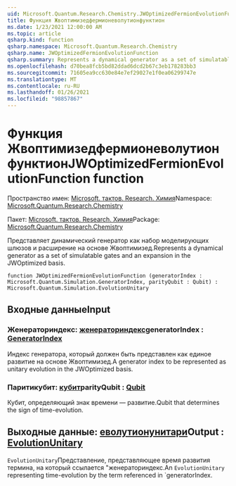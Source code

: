 ```yaml
---
uid: Microsoft.Quantum.Research.Chemistry.JWOptimizedFermionEvolutionFunction
title: Функция Жвоптимизедфермионеволутионфунктион
ms.date: 1/23/2021 12:00:00 AM
ms.topic: article
qsharp.kind: function
qsharp.namespace: Microsoft.Quantum.Research.Chemistry
qsharp.name: JWOptimizedFermionEvolutionFunction
qsharp.summary: Represents a dynamical generator as a set of simulatable gates and an expansion in the JWOptimized basis.
ms.openlocfilehash: d70bea8fcb5bd82ddad6dcd2b67c3eb178283bb3
ms.sourcegitcommit: 71605ea9cc630e84e7ef29027e1f0ea06299747e
ms.translationtype: MT
ms.contentlocale: ru-RU
ms.lasthandoff: 01/26/2021
ms.locfileid: "98857867"
---
```

# <a name="jwoptimizedfermionevolutionfunction-function"></a><span data-ttu-id="21645-102">Функция Жвоптимизедфермионеволутионфунктион</span><span class="sxs-lookup"><span data-stu-id="21645-102">JWOptimizedFermionEvolutionFunction function</span></span>

<span data-ttu-id="21645-103">Пространство имен: [Microsoft. тактов. Research. Химия](xref:Microsoft.Quantum.Research.Chemistry)</span><span class="sxs-lookup"><span data-stu-id="21645-103">Namespace: [Microsoft.Quantum.Research.Chemistry](xref:Microsoft.Quantum.Research.Chemistry)</span></span>

<span data-ttu-id="21645-104">Пакет: [Microsoft. тактов. Research. Химия](https://nuget.org/packages/Microsoft.Quantum.Research.Chemistry)</span><span class="sxs-lookup"><span data-stu-id="21645-104">Package: [Microsoft.Quantum.Research.Chemistry](https://nuget.org/packages/Microsoft.Quantum.Research.Chemistry)</span></span>


<span data-ttu-id="21645-105">Представляет динамический генератор как набор моделирующих шлюзов и расширение на основе Жвоптимизед.</span><span class="sxs-lookup"><span data-stu-id="21645-105">Represents a dynamical generator as a set of simulatable gates and an expansion in the JWOptimized basis.</span></span>

```qsharp
function JWOptimizedFermionEvolutionFunction (generatorIndex : Microsoft.Quantum.Simulation.GeneratorIndex, parityQubit : Qubit) : Microsoft.Quantum.Simulation.EvolutionUnitary
```


## <a name="input"></a><span data-ttu-id="21645-106">Входные данные</span><span class="sxs-lookup"><span data-stu-id="21645-106">Input</span></span>

### <a name="generatorindex--generatorindex"></a><span data-ttu-id="21645-107">Женераториндекс: [женераториндекс](xref:Microsoft.Quantum.Simulation.GeneratorIndex)</span><span class="sxs-lookup"><span data-stu-id="21645-107">generatorIndex : [GeneratorIndex](xref:Microsoft.Quantum.Simulation.GeneratorIndex)</span></span>

<span data-ttu-id="21645-108">Индекс генератора, который должен быть представлен как единое развитие на основе Жвоптимизед.</span><span class="sxs-lookup"><span data-stu-id="21645-108">A generator index to be represented as unitary evolution in the JWOptimized basis.</span></span>


### <a name="parityqubit--qubit"></a><span data-ttu-id="21645-109">Паритикубит: [кубит](xref:microsoft.quantum.lang-ref.qubit)</span><span class="sxs-lookup"><span data-stu-id="21645-109">parityQubit : [Qubit](xref:microsoft.quantum.lang-ref.qubit)</span></span>

<span data-ttu-id="21645-110">Кубит, определяющий знак времени — развитие.</span><span class="sxs-lookup"><span data-stu-id="21645-110">Qubit that determines the sign of time-evolution.</span></span>



## <a name="output--evolutionunitary"></a><span data-ttu-id="21645-111">Выходные данные: [еволутионунитари](xref:Microsoft.Quantum.Simulation.EvolutionUnitary)</span><span class="sxs-lookup"><span data-stu-id="21645-111">Output : [EvolutionUnitary](xref:Microsoft.Quantum.Simulation.EvolutionUnitary)</span></span>

<span data-ttu-id="21645-112">`EvolutionUnitary`Представление, представляющее время развития термина, на который ссылается "женераториндекс.</span><span class="sxs-lookup"><span data-stu-id="21645-112">An `EvolutionUnitary` representing time-evolution by the term referenced in \`generatorIndex.</span></span>